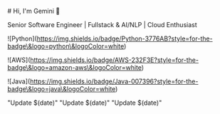 \# Hi, I'm Gemini 👋

Senior Software Engineer | Fullstack \& AI/NLP | Cloud Enthusiast

!\[Python](https://img.shields.io/badge/Python-3776AB?style=for-the-badge\&logo=python\&logoColor=white)

!\[AWS](https://img.shields.io/badge/AWS-232F3E?style=for-the-badge\&logo=amazon-aws\&logoColor=white)

!\[Java](https://img.shields.io/badge/Java-007396?style=for-the-badge\&logo=java\&logoColor=white)



"Update $(date)" 
"Update $(date)" 
"Update $(date)" 

